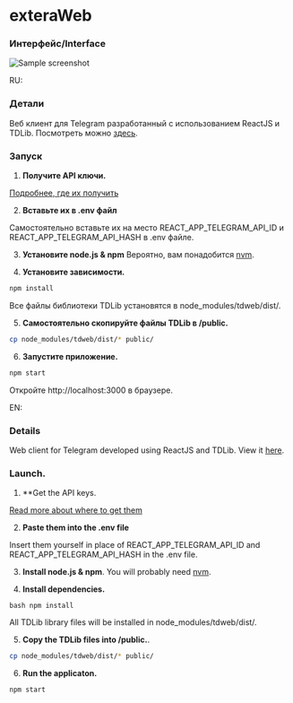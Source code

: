 # exteraWeb

### Интерфейс/Interface
![Sample screenshot](https://x0.at/RegY.png)

RU:


### Детали

Веб клиент для Telegram разработанный с использованием ReactJS и TDLib. Посмотреть можно [здесь](https://exterasquad.github.io/web).

### Запуск
1. **Получите API ключи.**

[Подробнее, где их получить](https://github.com/telegramdesktop/tdesktop/blob/dev/docs/api_credentials.md)

2. **Вставьте их в .env файл**

Самостоятельно вставьте их на место REACT_APP_TELEGRAM_API_ID и REACT_APP_TELEGRAM_API_HASH в .env файле.

3. **Установите node.js & npm**
Вероятно, вам понадобится [nvm](https://github.com/nvm-sh/nvm).

4. **Установите зависимости.**

```bash
npm install
```
Все файлы библиотеки TDLib установятся в node_modules/tdweb/dist/. 

5. **Самостоятельно скопируйте файлы TDLib в /public.**

```bash
cp node_modules/tdweb/dist/* public/
```

6. **Запустите приложение.**

```bash
npm start
```

Откройте http://localhost:3000 в браузере.



EN:



### Details

Web client for Telegram developed using ReactJS and TDLib. View it [here](https://exterasquad.github.io/web).

### Launch.
1. **Get the API keys.

[Read more about where to get them](https://github.com/telegramdesktop/tdesktop/blob/dev/docs/api_credentials.md)

2. **Paste them into the .env file**

Insert them yourself in place of REACT_APP_TELEGRAM_API_ID and REACT_APP_TELEGRAM_API_HASH in the .env file.

3. **Install node.js & npm**.
You will probably need [nvm](https://github.com/nvm-sh/nvm).

4. **Install dependencies.**

``bash
npm install
``


All TDLib library files will be installed in node_modules/tdweb/dist/. 

5. **Copy the TDLib files into /public.**.

```bash
cp node_modules/tdweb/dist/* public/
```


6. **Run the applicaton.**

```bash
npm start
```
